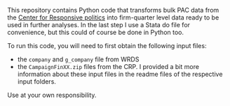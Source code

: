 This repository contains Python code that transforms bulk PAC data from the [Center for Responsive politics](https://www.opensecrets.org) into firm-quarter level data ready to be used in further analyses. In the last step I use a Stata do file for convenience, but this could of course be done in Python too.

To run this code, you will need to first obtain the following input files:
 - the `company` and `g_company` file from WRDS
 - the `CampaignFinXX.zip` files from the CRP.
I provided a bit more information about these input files in the readme files of the respective input folders.

Use at your own responsibility.